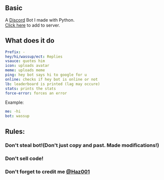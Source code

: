 ## Basic
A [Discord](http://discord.gg) Bot I made with Python.<br/>
[Click here](https://discordapp.com/api/oauth2/authorize?client_id=538309371722072065&permissions=8&scope=bot) to add to server.
## What does it do
```yml
Prefix: -
hey/hi/wassup/ect: Replies
vsauce: quotes him
icon: uploads avatar
meme: uploads meme
ping: hey bot says hi to google for u
online: checks if hey bot is online or not
lb: leaderboard is printed (lag may occure)
stats: prints the stats
force-error: forces an error
```
Example:
```yml
me: -hi
bot: wassup
```
## Rules:
### Don't steal bot!(Don't just copy and past. Made modifications!)
### Don't sell code!
### Don't forget to credit me [@Haz001](https://github.com/Haz001)
